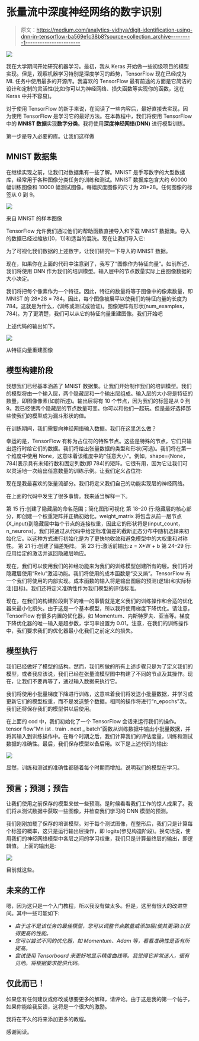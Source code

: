 # 张量流中深度神经网络的数字识别

> 原文：<https://medium.com/analytics-vidhya/digit-identification-using-dnn-in-tensorflow-ba569e1c38b8?source=collection_archive---------1----------------------->

![](img/8da814972df0a785c827280b61c78140.png)

我在大学期间开始研究机器学习。最初，我从 Keras 开始做一些初级项目的模型实现。但是，观察机器学习特别是深度学习的趋势，TensorFlow 现在已经成为 ML 任务中使用最多的开源库。我喜欢的 TensorFlow 最有前途的方面是它简洁的设计和定制的灵活性(比如你可以为神经网络、损失函数等实现你的函数，这在 Keras 中并不容易)。

对于使用 TensorFlow 的新手来说，在阅读了一些内容后，最好直接去实现，因为使用 TensorFlow 是学习它的最好方法。在本教程中，我们将使用 TensorFlow 中的 **MNIST 数据**实现**数字分类**。我将使用**深度神经网络(DNN)** 进行模型训练。

第一步是导入必要的库。让我们这样做

## MNIST 数据集

在继续实现之前，让我们对数据集有一些了解。MNIST 是手写数字的大型数据库，经常用于各种图像分类任务的训练和测试。MNIST 数据库包含大约 60000 幅训练图像和 10000 幅测试图像。每幅灰度图像的尺寸为 28*28。任何图像的标签从 0 到 9。

![](img/e7620493a3de60425cfd89c7d99be1f0.png)

来自 MNIST 的样本图像

TensorFlow 允许我们通过他们的帮助函数直接导入和下载 MNIST 数据集。导入的数据已经过缩放([0，1])和适当的混洗。现在让我们导入它:

为了可视化我们数据的上述数字，让我们研究一下导入的 MNIST 数据。

现在，如果你在上面的代码中注意到了，我写了“图像作为特征向量”。如前所述，我们将使用 DNN 作为我们的培训模型。输入层中的节点数量实际上由图像数据的大小决定。

我们将把每个像素作为一个特征。因此，特征的数量将等于图像中的像素数量，即 MNIST 的 28*28 = 784。因此，每个图像被展平以使我们的特征向量的长度为 784。这就是为什么，(训练或测试或验证)。图像矩阵有形状(num_examples，784)。为了更清楚，我们可以从它的特征向量重建图像。我们开始吧

上述代码的输出如下。

![](img/d5a811eed5c40c927199f7e6d95495db.png)

从特征向量重建图像

## 模型构建阶段

我想我们已经基本涵盖了 MNIST 数据集。让我们开始制作我们的培训模型。我们的模型将由一个输入层，两个隐藏层和一个输出层组成。输入层的大小将是特征的数量，即图像像素(如前所述)。输出层将有 10 个节点，因为我们的标签是从 0 到 9。我已经使两个隐藏层的节点数量可变。你可以和他们一起玩。但是最好选择那些使我们的模型成为漏斗形状的值。

在训练期间，我们需要向神经网络输入数据。我们在这里怎么做？

幸运的是，TensorFlow 有称为占位符的特殊节点。这些是特殊的节点，它们只输出运行时给它们的数据。我们将给出张量数据的类型和形状(可选)。我们将在第一个维度中使用 None，这意味着该维度中的“任意大小”。例如，shape=(None，784)表示具有未知行数和固定列数(即 784)的矩阵。它很有用，因为它让我们可以灵活地一次给出任意数量的训练示例。让我们定义占位符:

现在是我最喜欢的张量流部分。我们将定义我们自己的功能实现层的神经网络。

在上面的代码中发生了很多事情。我来适当解释一下。

第 15 行:创建了隐藏层的命名范围；简化图形可视化
第 18–20 行:隐藏层的核心部分，即创建一个权重矩阵并正确初始化。weight_matrix 将包含从前一层节点(X_input)到隐藏层中每个节点的连接权重，因此它的形状将是(input_count，n_neurons)。我们将通过从代码中给定标准偏差的截断正态分布中随机选择来初始化它。以这种方式进行初始化是为了更快地收敛和避免模型中的大权重和对称性。
第 21 行:创建了偏差矩阵。
第 23 行:激活前输出:z = X*W + b
第 24–29 行:应用给定的激活并返回隐藏层响应。

现在，我们可以使用我们的神经功能来为我们的训练模型创建所有的层。我们将对隐藏层使用“Relu”激活功能。我们将使用的成本函数是“交叉熵”。TensorFlow 有一个我们将使用的内部实现。成本函数的输入将是输出图层的预测(逻辑)和实际标注(目标)。我们还将定义准确性作为我们模型的评估标准。

现在，在我们的构建阶段剩下的唯一的事情就是定义我们的训练操作和合适的优化器来最小化损失。由于这是一个基本模型，所以我将使用梯度下降优化。请注意，TensorFlow 有很多内置的优化器，如 Momentum、内斯特罗夫、亚当等。梯度下降优化器的唯一输入是超参数，学习率设置为 0.01。注意，在我们的训练操作中，我们要求我们的优化器最小化我们之前定义的损失。

## 模型执行

我们已经做好了模型的结构。然而，我们所做的所有上述步骤只是为了定义我们的模型，或者我应该说，我们已经在张量流模型图中构建了不同的节点及其操作。现在，让我们不要再等了，通过输入数据来执行它。

我们将使用小批量梯度下降进行训练，这意味着我们将发送小批量数据，并学习或更新它们的模型权重，而不是发送整个数据。相同的操作将进行“n_epochs”次。我们还将保存我们的模型供以后使用。

在上面的 cod 中，我们初始化了一个 TensorFlow 会话来运行我们的操作。tensor flow“Mn ist . train . next _ batch”函数从训练数据中输出小批量数据，并将其输入到训练操作中。在每个时期之后，我们计算我们的评估度量，训练和测试数据的准确性。最后，我们保存模型以备后用。以下是上述代码的输出:

![](img/7400b4df752f7da36981b410ba857315.png)

显然，训练和测试的准确性都随着每个时期而增加。说明我们的模型在学习。

## 预言；预测；预告

让我们使用之前保存的模型来做一些预测。是时候看看我们工作的惊人成果了。我们将从测试数据中获取一些图像，并检查我们学习的 DNN 模型的预测。

我们刚刚加载了保存的培训模型。对于每个测试图像，在整形后，我们只是计算每个标签的概率，这只是运行输出层操作，即 logits(参见构造阶段)。换句话说，使用我们的神经网络模型中各层之间的学习权重，我们只是计算最终层的输出，即逻辑值。
上面的输出是:

![](img/1f85790453d7a409acde2c76ad80a485.png)

目前就这些。

## 未来的工作

嗯，因为这只是一个入门教程，所以我没有做太多。但是，这里有很大的改进空间。其中一些可能如下:

*   *由于这不是该任务的最佳模型，您可以调整节点数量或添加层(使其更深)以获得更高的性能。*
*   *您可以尝试不同的优化器，如 Momentum、Adam 等，看看准确性是否有所提高。*
*   *尝试使用 Tensorboard 来更好地显示精度曲线等。我觉得它非常迷人，很有见地。将根据要求提供代码。*

## 仅此而已！

如果您有任何建议或修改或想要更多的解释，请评论。由于这是我的第一个帖子，如果你能给我反馈，这将是一个很大的激励。

我将在不久的将来添加更多的教程。

感谢阅读。